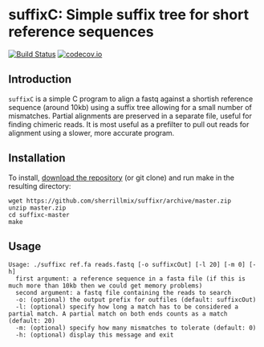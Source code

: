 # suffixC: Simple suffix tree for short reference sequences
[![Build Status](https://travis-ci.org/sherrillmix/suffixc.svg?branch=master)](https://travis-ci.org/sherrillmix/suffixc)
[![codecov.io](https://codecov.io/github/sherrillmix/suffixc/coverage.svg?branch=master)](https://codecov.io/github/sherrillmix/suffixc?branch=master)

## Introduction
`suffixC` is a simple C program to align a fastq against a shortish reference sequence (around 10kb) using a suffix tree allowing for a small number of mismatches. Partial alignments are preserved in a separate file, useful for finding chimeric reads. It is most useful as a prefilter to pull out reads for alignment using a slower, more accurate program.

## Installation
To install, [download the repository](https://github.com/sherrillmix/suffixr/archive/master.zip) (or git clone) and run make in the resulting directory:

```
wget https://github.com/sherrillmix/suffixr/archive/master.zip
unzip master.zip
cd suffixc-master
make
```

## Usage
```
Usage: ./suffixc ref.fa reads.fastq [-o suffixcOut] [-l 20] [-m 0] [-h]
  first argument: a reference sequence in a fasta file (if this is much more than 10kb then we could get memory problems)
  second argument: a fastq file containing the reads to search
  -o: (optional) the output prefix for outfiles (default: suffixcOut)
  -l: (optional) specify how long a match has to be considered a partial match. A partial match on both ends counts as a match (default: 20)
  -m: (optional) specify how many mismatches to tolerate (default: 0)
  -h: (optional) display this message and exit
```

